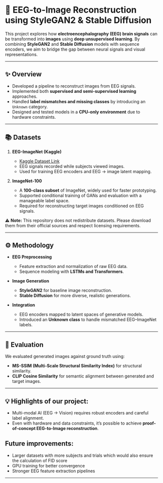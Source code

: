 # 🧠 EEG-to-Image Reconstruction using StyleGAN2 & Stable Diffusion

This project explores how **electroencephalography (EEG) brain signals** can be transformed into **images** using **deep unsupervised learning**. By combining **StyleGAN2** and **Stable Diffusion** models with sequence encoders, we aim to bridge the gap between neural signals and visual representations.

---

## ✨ Overview
- Developed a pipeline to reconstruct images from EEG signals.  
- Implemented both **supervised and semi-supervised learning** approaches.  
- Handled **label mismatches and missing classes** by introducing an `Unknown` category.  
- Designed and tested models in a **CPU-only environment** due to hardware constraints.  

---

## 📚 Datasets

1. **EEG-ImageNet (Kaggle)**  
   - [Kaggle Dataset Link](https://www.kaggle.com/datasets/zhannalucky/eeg-imagenet)  
   - EEG signals recorded while subjects viewed images.  
   - Used for training EEG encoders and EEG → image latent mapping.

2. **ImageNet-100**  
   - A **100-class subset** of ImageNet, widely used for faster prototyping.  
   - Supported conditional training of GANs and evaluation with a manageable label space.  
   - Required for reconstructing target images conditioned on EEG signals.

⚠️ **Note:** This repository does not redistribute datasets. Please download them from their official sources and respect licensing requirements.

---

## ⚙️ Methodology

- **EEG Preprocessing**  
  - Feature extraction and normalization of raw EEG data.  
  - Sequence modeling with **LSTMs and Transformers**.  

- **Image Generation**  
  - **StyleGAN2** for baseline image reconstruction.  
  - **Stable Diffusion** for more diverse, realistic generations.  

- **Integration**  
  - EEG encoders mapped to latent spaces of generative models.  
  - Introduced an **Unknown class** to handle mismatched EEG–ImageNet labels.  

---

## 🔬 Evaluation

We evaluated generated images against ground truth using:  
- **MS-SSIM (Multi-Scale Structural Similarity Index)** for structural similarity.  
- **CLIP Cosine Similarity** for semantic alignment between generated and target images.  

---

## 💡 Highlights of our project:

- Multi-modal AI (EEG → Vision) requires robust encoders and careful label alignment.  
- Even with hardware and data constraints, it’s possible to achieve **proof-of-concept EEG-to-Image reconstruction**.
  
## Future improvements:  
  - Larger datasets with more subjects and trials which would also ensure the calculation of FID score
  - GPU training for better convergence  
  - Stronger EEG feature extraction pipelines  

---
